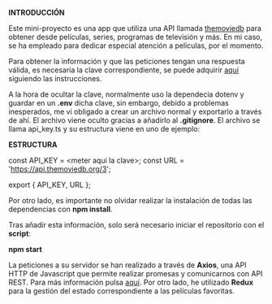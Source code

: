 **INTRODUCCIÓN**

Este mini-proyecto es una app que utiliza una API llamada [themoviedb](https://www.themoviedb.org) para obtener desde películas, series, programas de televisión y más. En mi caso, se ha empleado para dedicar especial atención a películas, por el momento.

Para obtener la información y que las peticiones tengan una respuesta válida, es necesaria la clave correspondiente, se puede adquirir [aquí](https://developers.themoviedb.org/3/getting-started/introduction) siguiendo las instrucciones.

A la hora de ocultar la clave, normalmente uso la dependecia dotenv y guardar en un **.env** dicha clave, sin embargo, debido a problemas inesperados, me vi obligado a crear un archivo normal y exportarlo a través de ahí. El archivo viene oculto gracias a añadirlo al **.gitignore**. El archivo se llama api_key.ts y su estructura viene en uno de ejemplo:


**ESTRUCTURA**

const API_KEY = <meter aquí la clave>;
const URL = 'https://api.themoviedb.org/3';

export { API_KEY, URL };


Por otro lado, es importante no olvidar realizar la instalación de todas las dependencias con **npm install**.


Tras añadir esta información, solo será necesario iniciar el repositorio con el **script**:

**npm start**


La peticiones a su servidor se han realizado a través de **Axios**, una API HTTP de Javascript que permite realizar promesas y comunicarnos con API REST. Para más información pulsa [aquí](https://axios-http.com/docs/intro). Por otro lado, he utilizado **Redux** para la gestión del estado correspondiente a las películas favoritas.




